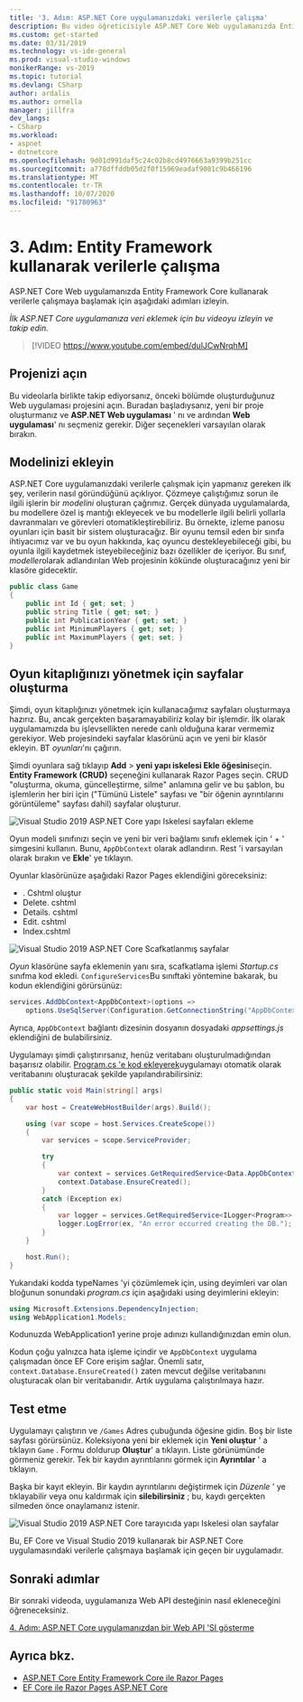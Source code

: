 ```yaml
---
title: '3. Adım: ASP.NET Core uygulamanızdaki verilerle çalışma'
description: Bu video öğreticisiyle ASP.NET Core Web uygulamanızda Entity Framework Core kullanarak verilerle çalışmaya başlayın ve adım adım yönergeleri uygulayın.
ms.custom: get-started
ms.date: 03/31/2019
ms.technology: vs-ide-general
ms.prod: visual-studio-windows
monikerRange: vs-2019
ms.topic: tutorial
ms.devlang: CSharp
author: ardalis
ms.author: ornella
manager: jillfra
dev_langs:
- CSharp
ms.workload:
- aspnet
- dotnetcore
ms.openlocfilehash: 9d01d991daf5c24c02b8cd4976663a9399b251cc
ms.sourcegitcommit: a778dffddb05d2f0f15969eadaf9081c9b466196
ms.translationtype: MT
ms.contentlocale: tr-TR
ms.lasthandoff: 10/07/2020
ms.locfileid: "91780963"
---
```

# <a name="step-3-work-with-data-using-entity-framework"></a>3. Adım: Entity Framework kullanarak verilerle çalışma

ASP.NET Core Web uygulamanızda Entity Framework Core kullanarak verilerle çalışmaya başlamak için aşağıdaki adımları izleyin.

_İlk ASP.NET Core uygulamanıza veri eklemek için bu videoyu izleyin ve takip edin._

> [!VIDEO https://www.youtube.com/embed/dulJCwNrqhM]

## <a name="open-your-project"></a>Projenizi açın

Bu videolarla birlikte takip ediyorsanız, önceki bölümde oluşturduğunuz Web uygulaması projesini açın. Buradan başladıysanız, yeni bir proje oluşturmanız ve **ASP.NET Web uygulaması** ' nı ve ardından **Web uygulaması**' nı seçmeniz gerekir. Diğer seçenekleri varsayılan olarak bırakın.

## <a name="add-your-model"></a>Modelinizi ekleyin

ASP.NET Core uygulamanızdaki verilerle çalışmak için yapmanız gereken ilk şey, verilerin nasıl göründüğünü açıklıyor. Çözmeye çalıştığımız sorun ile ilgili işlerin bir *modelini* oluşturan çağrımız. Gerçek dünyada uygulamalarda, bu modellere özel iş mantığı ekleyecek ve bu modellerle ilgili belirli yollarla davranmaları ve görevleri otomatikleştirebiliriz. Bu örnekte, izleme panosu oyunları için basit bir sistem oluşturacağız. Bir oyunu temsil eden bir sınıfa ihtiyacımız var ve bu oyun hakkında, kaç oyuncu destekleyebileceği gibi, bu oyunla ilgili kaydetmek isteyebileceğiniz bazı özellikler de içeriyor. Bu sınıf, *modeller*olarak adlandırılan Web projesinin kökünde oluşturacağınız yeni bir klasöre gidecektir.

```csharp
public class Game
{
    public int Id { get; set; }
    public string Title { get; set; }
    public int PublicationYear { get; set; }
    public int MinimumPlayers { get; set; }
    public int MaximumPlayers { get; set; }
}
```

## <a name="create-the-pages-to-manage-your-game-library"></a>Oyun kitaplığınızı yönetmek için sayfalar oluşturma

Şimdi, oyun kitaplığınızı yönetmek için kullanacağımız sayfaları oluşturmaya hazırız. Bu, ancak gerçekten başaramayabiliriz kolay bir işlemdir. İlk olarak uygulamamızda bu işlevsellikten nerede canlı olduğuna karar vermemiz gerekiyor. Web projesindeki sayfalar klasörünü açın ve yeni bir klasör ekleyin. BT *oyunları*'nı çağırın.

Şimdi oyunlara sağ tıklayıp **Add**  >  **yeni yapı iskelesi Ekle öğesini**seçin. **Entity Framework (CRUD)** seçeneğini kullanarak Razor Pages seçin. CRUD "oluşturma, okuma, güncelleştirme, silme" anlamına gelir ve bu şablon, bu işlemlerin her biri için ("Tümünü Listele" sayfası ve "bir öğenin ayrıntılarını görüntüleme" sayfası dahil) sayfalar oluşturur.

![Visual Studio 2019 ASP.NET Core yapı Iskelesi sayfaları ekleme](media/vs-2019/vs2019-add-scaffold.png)

Oyun modeli sınıfınızı seçin ve yeni bir veri bağlamı sınıfı eklemek için ' + ' simgesini kullanın. Bunu, `AppDbContext` olarak adlandırın. Rest 'i varsayılan olarak bırakın ve **Ekle**' ye tıklayın.

Oyunlar klasörünüze aşağıdaki Razor Pages eklendiğini göreceksiniz:

- . Cshtml oluştur
- Delete. cshtml
- Details. cshtml
- Edit. cshtml
- Index.cshtml

![Visual Studio 2019 ASP.NET Core Scafkatlanmış sayfalar](media/vs-2019/vs2019-scaffolded-pages.png)

*Oyun* klasörüne sayfa eklemenin yanı sıra, scafkatlama işlemi *Startup.cs* sınıfma kod ekledi. `ConfigureServices`Bu sınıftaki yöntemine bakarak, bu kodun eklendiğini görürsünüz:

```csharp
services.AddDbContext<AppDbContext>(options =>
    options.UseSqlServer(Configuration.GetConnectionString("AppDbContext")));
```

Ayrıca, `AppDbContext` bağlantı dizesinin dosyanın dosyadaki *appsettings.js* eklendiğini de bulabilirsiniz.

Uygulamayı şimdi çalıştırırsanız, henüz veritabanı oluşturulmadığından başarısız olabilir. [Program.cs 'e kod ekleyerek](/aspnet/core/data/ef-rp/intro?view=aspnetcore-2.1&tabs=visual-studio&preserve-view=true#update-main)uygulamayı otomatik olarak veritabanını oluşturacak şekilde yapılandırabilirsiniz:

```csharp
public static void Main(string[] args)
{
    var host = CreateWebHostBuilder(args).Build();

    using (var scope = host.Services.CreateScope())
    {
        var services = scope.ServiceProvider;

        try
        {
            var context = services.GetRequiredService<Data.AppDbContext>();
            context.Database.EnsureCreated();
        }
        catch (Exception ex)
        {
            var logger = services.GetRequiredService<ILogger<Program>>();
            logger.LogError(ex, "An error occurred creating the DB.");
        }
    }

    host.Run();
}
```

Yukarıdaki kodda typeNames 'yi çözümlemek için, using deyimleri var olan bloğunun sonundaki *program.cs* için aşağıdaki using deyimlerini ekleyin:

```csharp
using Microsoft.Extensions.DependencyInjection;
using WebApplication1.Models;
```

Kodunuzda WebApplication1 yerine proje adınızı kullandığınızdan emin olun.

Kodun çoğu yalnızca hata işleme içindir ve `AppDbContext` uygulama çalışmadan önce EF Core erişim sağlar. Önemli satır, `context.Database.EnsureCreated()` zaten mevcut değilse veritabanını oluşturacak olan bir veritabanıdır. Artık uygulama çalıştırılmaya hazır.

## <a name="test-it-out"></a>Test etme

Uygulamayı çalıştırın ve `/Games` Adres çubuğunda öğesine gidin. Boş bir liste sayfası görürsünüz. Koleksiyona yeni bir eklemek için **Yeni oluştur** ' a tıklayın `Game` . Formu doldurup **Oluştur**' a tıklayın. Liste görünümünde görmeniz gerekir. Tek bir kaydın ayrıntılarını görmek için **Ayrıntılar** ' a tıklayın.

Başka bir kayıt ekleyin. Bir kaydın ayrıntılarını değiştirmek için *Düzenle* ' ye tıklayabilir veya onu kaldırmak için **silebilirsiniz** ; bu, kaydı gerçekten silmeden önce onaylamanız istenir.

![Visual Studio 2019 ASP.NET Core tarayıcıda yapı Iskelesi olan sayfalar](media/vs-2019/vs2019-game-list.png)

Bu, EF Core ve Visual Studio 2019 kullanarak bir ASP.NET Core uygulamasındaki verilerle çalışmaya başlamak için geçen bir uygulamadır.

## <a name="next-steps"></a>Sonraki adımlar

Bir sonraki videoda, uygulamanıza Web API desteğinin nasıl ekleneceğini öğreneceksiniz.

[4. Adım: ASP.NET Core uygulamanızdan bir Web API 'SI gösterme](tutorial-aspnet-core-ef-step-04.md)

## <a name="see-also"></a>Ayrıca bkz.

- [ASP.NET Core Entity Framework Core ile Razor Pages](/aspnet/core/data/ef-rp/intro?view=aspnetcore-2.1&tabs=visual-studio&preserve-view=true)
- [EF Core ile Razor Pages ASP.NET Core](/aspnet/core/data/?view=aspnetcore-2.1&preserve-view=true)
